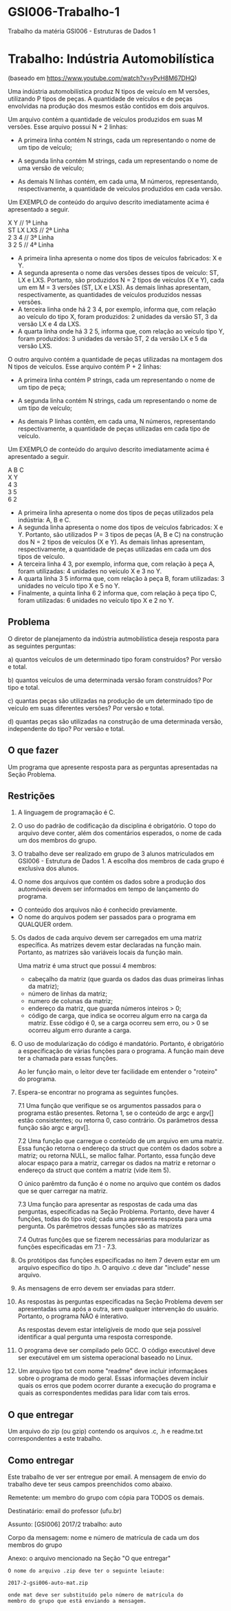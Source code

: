 # GSI006-Trabalho-1
Trabalho da matéria GSI006 - Estruturas de Dados 1

Trabalho: Indústria Automobilística
===================================
(baseado em https://www.youtube.com/watch?v=yPvH8M67DHQ)

Uma indústria automobilística produz N tipos de veículo em M versões, utilizando P tipos de peças. A quantidade de veículos e de peças envolvidas na produção dos mesmos estão contidos em dois arquivos.

Um arquivo contém a quantidade de veículos produzidos em suas M versões. Esse arquivo possui N + 2 linhas:
- A primeira linha contém N strings, cada um representando o nome de um tipo de veículo;

- A segunda linha contém M strings, cada um representando o nome de uma versão de veículo;

- As demais N linhas contém, em cada uma, M números, representando, respectivamente, a quantidade de veículos produzidos em cada versão.

Um EXEMPLO de conteúdo do arquivo descrito imediatamente acima é apresentado a seguir.

X Y          // 1ª Linha  
ST LX LXS    // 2ª Linha  
2 3 4        // 3ª Linha  
3 2 5        // 4ª Linha  

- A primeira linha apresenta o nome dos tipos de veículos fabricados: X e Y.
- A segunda apresenta o nome das versões desses tipos de veículo: ST, LX e LXS. Portanto, são produzidos N = 2 tipos de veículos (X e Y), cada um em M = 3 versões (ST, LX e LXS). As demais linhas apresentam, respectivamente, as quantidades de veículos produzidos nessas versões.
- A terceira linha onde há 2 3 4, por exemplo, informa que, com relação ao veículo do tipo X, foram produzidos: 2 unidades da versão ST, 3 da versão LX e 4 da LXS.
- A quarta linha onde há 3 2 5, informa que, com relação ao veículo tipo Y, foram produzidos: 3 unidades da versão ST, 2 da versão LX e 5 da versão LXS.

O outro arquivo contém a quantidade de peças utilizadas na montagem dos N tipos de veículos. Esse arquivo contém P + 2 linhas:
- A primeira linha contém P strings, cada um representando o nome de um tipo de peça;

- A segunda linha contém N strings, cada um representando o nome de um tipo de veículo;

- As demais P linhas contêm, em cada uma, N números, representando respectivamente, a quantidade de peças utilizadas em cada tipo de veículo.

Um EXEMPLO de conteúdo do arquivo descrito imediatamente acima é apresentado a seguir.

A B C  
X Y  
4 3  
3 5  
6 2  

- A primeira linha apresenta o nome dos tipos de peças utilizados pela indústria: A, B e C.
- A segunda linha apresenta o nome dos tipos de veículos fabricados: X e Y. Portanto, são utilizados P = 3 tipos de peças (A, B e C) na construção dos N = 2 tipos de veículos (X e Y). As demais linhas apresentam, respectivamente, a quantidade de peças utilizadas em cada um dos tipos de veículo.
- A terceira linha 4 3, por exemplo, informa que, com relação à peça A, foram utilizadas: 4 unidades no veículo X e 3 no Y.
- A quarta linha 3 5 informa que, com relação à peça B, foram utilizadas: 3 unidades no veículo tipo X e 5 no Y.
- Finalmente, a quinta linha 6 2 informa que, com relação à peça tipo C, foram utilizadas: 6 unidades no veículo tipo X e 2 no Y.


Problema
--------
O diretor de planejamento da indústria autmobilística deseja resposta para as seguintes perguntas:

a) quantos veículos de um determinado tipo foram construídos? Por versão e total.

b) quantos veículos de uma determinada versão foram construídos? Por tipo e total.

c) quantas peças são utilizadas na produção de um determinado tipo de veículo em suas diferentes versões? Por versão e total.

d) quantas peças são utilizadas na construção de uma determinada versão, independente do tipo? Por versão e total.


O que fazer
-----------
Um programa que apresente resposta para as perguntas apresentadas na Seção Problema.


Restrições
----------
1. A linguagem de programação é C.

2. O uso do padrão de codificação da disciplina é obrigatório. O topo do arquivo deve conter, além dos comentários esperados, o nome de cada um dos membros do grupo.

3. O trabalho deve ser realizado em grupo de 3 alunos matriculados em GSI006 - Estrutura de Dados 1. A escolha dos membros de cada grupo é exclusiva dos alunos.

4. O nome dos arquivos que contém os dados sobre a produção dos automóveis devem ser informados em tempo de lançamento do programa.
  - O conteúdo dos arquivos não é conhecido previamente.
  - O nome do arquivos podem ser passados para o programa em QUALQUER ordem.

5. Os dados de cada arquivo devem ser carregados em uma matriz específica. As matrizes devem estar declaradas na função main. Portanto, as matrizes são variáveis locais da função main.

   Uma matriz é uma struct que possui 4 membros:

	- cabeçalho da matriz (que guarda os dados das duas primeiras linhas da matriz);
	- número de linhas da matriz;
	- numero de colunas da matriz;
	- endereço da matriz, que guarda números inteiros > 0;
	- código de carga, que indica se ocorreu algum erro na carga da matriz. Esse código é 0, se a carga ocorreu sem erro, ou > 0 se ocorreu algum erro durante a carga.

6. O uso de modularização do código é mandatório. Portanto, é obrigatório a especificação de várias funções para o programa. A função main deve ter a chamada para essas funções.

   Ao ler função main, o leitor deve ter facilidade em entender o "roteiro" do programa.

7. Espera-se encontrar no programa as seguintes funções.

   7.1 	Uma função que verifique se os argumentos passados para o programa estão presentes. Retorna 1, se o conteúdo de argc e argv[] estão consistentes; ou retorna 0, caso contrário. Os parâmetros dessa função são argc e argv[].

   7.2 	Uma função que carregue o conteúdo de um arquivo em uma matriz. Essa função retorna o endereço da struct que contém os dados sobre a matriz; ou retorna NULL, se malloc falhar. Portanto, essa função deve alocar espaço para a matriz, carregar os dados na matriz e retornar o endereço da struct que contém a matriz (vide item 5).

	O único parêmtro da função é o nome no arquivo que contém os dados que se quer carregar na matriz.

   7.3	Uma função para apresentar as respostas de cada uma das perguntas, especificadas na Seção Problema. Portanto, deve haver 4 funções, todas  do tipo void; cada uma apresenta resposta para uma pergunta. Os parêmetros dessas funções são as matrizes

   7.4 	Outras funções que se fizerem necessárias para modularizar as funções especificadas em 7.1 - 7.3.

8. Os protótipos das funções especificadas no item 7 devem estar em um arquivo específico do tipo .h. O arquivo .c deve dar "include" nesse arquivo.

9. As mensagens de erro devem ser enviadas para stderr.

10. As respostas às perguntas especificadas na Seção Problema devem ser apresentadas uma após a outra, sem qualquer intervenção do usuário. Portanto, o programa NÃO é interativo.

    As respostas devem estar inteligíveis de modo que seja possível identificar a qual pergunta uma resposta corresponde.

11. O programa deve ser compilado pelo GCC. O código executável deve ser executável em um sistema operacional baseado no Linux.

12. Um arquivo tipo txt com nome "readme" deve incluir informaçãoes sobre o programa de modo geral. Essas informações devem incluir quais os erros que podem ocorrer durante a execução do programa e quais as correspondentes medidas para lidar com tais erros.


O que entregar
--------------
Um arquivo do zip (ou gzip) contendo os arquivos .c, .h e readme.txt correspondentes a este trabalho.


Como entregar
-------------
Este trabalho de ver ser entregue por email. A mensagem de envio do trabalho deve ter seus campos preenchidos como abaixo.

Remetente:	um membro do grupo com cópia para TODOS os demais.

Destinatário: 	email do professor (ufu.br)

Assunto: 	[GSI006] 2017/2 trabalho: auto

Corpo da mensagem: nome e número de matrícula de cada um dos membros
		   do grupo

Anexo: 	o arquivo mencionado na Seção "O que entregar"

	O nome do arquivo .zip deve ter o seguinte leiaute:

	2017-2-gsi006-auto-mat.zip

	onde mat deve ser substituído pelo número de matrícula do
	membro do grupo que está enviando a mensagem.
